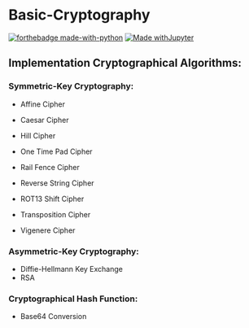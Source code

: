 # Basic-Cryptography

[![forthebadge made-with-python](http://ForTheBadge.com/images/badges/made-with-python.svg)](https://www.python.org/)
[![Made withJupyter](https://img.shields.io/badge/Made%20with-Jupyter-orange?style=for-the-badge&logo=Jupyter)](https://jupyter.org/try)

## Implementation Cryptographical Algorithms:

### Symmetric-Key Cryptography:

* Affine Cipher

* Caesar Cipher
* Hill Cipher
* One Time Pad Cipher
* Rail Fence Cipher
* Reverse String Cipher
* ROT13 Shift Cipher
* Transposition Cipher
* Vigenere Cipher 

### Asymmetric-Key Cryptography:

* Diffie-Hellmann Key Exchange
* RSA

### Cryptographical Hash Function:

* Base64 Conversion
